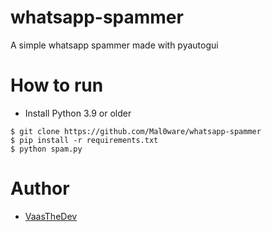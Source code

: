 # whatsapp-spammer
A simple whatsapp spammer made with pyautogui

# How to run
- Install Python 3.9 or older
```
$ git clone https://github.com/Mal0ware/whatsapp-spammer
$ pip install -r requirements.txt
$ python spam.py
```
# Author
- [VaasTheDev](https://discord.bio/p/diablo)
